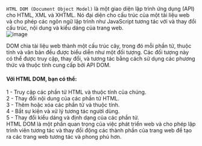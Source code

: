 `HTML DOM (Document Object Model)` là một giao diện lập trình ứng dụng (API) cho HTML, XML và XHTML. Nó đại diện cho cấu trúc của một tài liệu web và cho phép các ngôn ngữ lập trình như JavaScript tương tác với và thay đổi cấu trúc, nội dung và kiểu dáng của trang web.    
![image](https://github.com/dathalongbay/js-doc/assets/6966136/b70906fe-6654-4f9c-a8af-fdef49acaf3d)

DOM chia tài liệu web thành một cấu trúc cây, trong đó mỗi phần tử, thuộc tính và văn bản đều được biểu diễn như một đối tượng. Các đối tượng này có thể được truy cập, thay đổi, và tương tác bằng cách sử dụng các phương thức và thuộc tính cung cấp bởi API DOM.  

#### Với HTML DOM, bạn có thể:  

1 - Truy cập các phần tử HTML và thuộc tính của chúng.  
2 - Thay đổi nội dung của các phần tử HTML.  
3 - Thêm hoặc xóa các phần tử và thuộc tính.  
4 - Bắt sự kiện và xử lý tương tác người dùng.  
5 - Thay đổi kiểu dáng và định dạng của các phần tử.  
HTML DOM là một phần quan trọng của việc phát triển web và cho phép lập trình viên tương tác và thay đổi động các thành phần của trang web để tạo ra các trang web tương tác và phong phú hơn.
